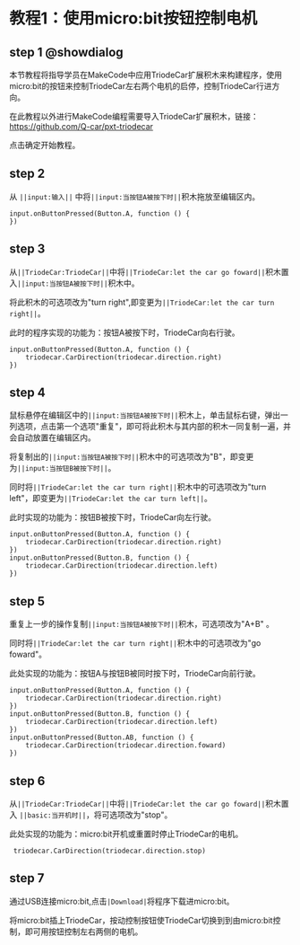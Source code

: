 # 教程1：使用micro:bit按钮控制电机

## step 1 @showdialog

本节教程将指导学员在MakeCode中应用TriodeCar扩展积木来构建程序，使用micro:bit的按钮来控制TriodeCar左右两个电机的启停，控制TriodeCar行进方向。

在此教程以外进行MakeCode编程需要导入TriodeCar扩展积木，链接：https://github.com/Q-car/pxt-triodecar

点击确定开始教程。

## step 2 

从 ``||input:输入||`` 中将``||input:当按钮A被按下时||``积木拖放至编辑区内。

```blocks
input.onButtonPressed(Button.A, function () {
})
```

## step 3

从``||TriodeCar:TriodeCar||``中将``||TriodeCar:let the car go foward||``积木置入``||input:当按钮A被按下时||``积木中。

将此积木的可选项改为"turn right",即变更为``||TriodeCar:let the car turn right||``。

此时的程序实现的功能为：按钮A被按下时，TriodeCar向右行驶。

```blocks
input.onButtonPressed(Button.A, function () {
    triodecar.CarDirection(triodecar.direction.right)
})
```

## step 4

鼠标悬停在编辑区中的``||input:当按钮A被按下时||``积木上，单击鼠标右键，弹出一列选项，点击第一个选项"重复"，即可将此积木与其内部的积木一同复制一遍，并会自动放置在编辑区内。

将复制出的``||input:当按钮A被按下时||``积木中的可选项改为"B"，即变更为``||input:当按钮B被按下时||``。

同时将``||TriodeCar:let the car turn right||``积木中的可选项改为"turn left"，即变更为``||TriodeCar:let the car turn left||``。

此时实现的功能为：按钮B被按下时，TriodeCar向左行驶。

```blocks
input.onButtonPressed(Button.A, function () {
    triodecar.CarDirection(triodecar.direction.right)
})
input.onButtonPressed(Button.B, function () {
    triodecar.CarDirection(triodecar.direction.left)
})
```

## step 5

重复上一步的操作复制``||input:当按钮A被按下时||``积木，可选项改为"A+B" 。

同时将``||TriodeCar:let the car turn right||``积木中的可选项改为"go foward"。

此处实现的功能为：按钮A与按钮B被同时按下时，TriodeCar向前行驶。

```blocks
input.onButtonPressed(Button.A, function () {
    triodecar.CarDirection(triodecar.direction.right)
})
input.onButtonPressed(Button.B, function () {
    triodecar.CarDirection(triodecar.direction.left)
})
input.onButtonPressed(Button.AB, function () {
    triodecar.CarDirection(triodecar.direction.foward)
})
```

## step 6

从``||TriodeCar:TriodeCar||``中将``||TriodeCar:let the car go foward||``积木置入 ``||basic:当开机时||``，将可选项改为"stop"。

此处实现的功能为：micro:bit开机或重置时停止TriodeCar的电机。

```blocks
 triodecar.CarDirection(triodecar.direction.stop)
```

## step 7

通过USB连接micro:bit,点击``|Download|``将程序下载进micro:bit。

将micro:bit插上TriodeCar，按动控制按钮使TriodeCar切换到到由micro:bit控制，即可用按钮控制左右两侧的电机。

<script src="https://makecode.com/gh-pages-embed.js"></script><script>makeCodeRender("{{ site.makecode.home_url }}", "{{ site.github.owner_name }}/{{ site.github.repository_name }}");</script>
